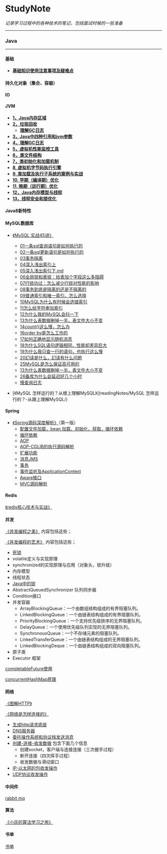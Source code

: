 # StudyNote
_记录学习过程中的各种技术的笔记，包括面试时候的一些准备_  

***




### Java
***
#### 基础

- **[基础知识使用注意事项及疑难点](docs/java/基础/基础知识使用注意事项及疑难点.md)**

#### 持久化对象（集合、容器）
#### IO
#### JVM
* **[1，Java内存区域](docs/java/jvm/Java内存区域与内存溢出异常.md)**  
* **[2，垃圾回收](docs/java/jvm/垃圾收集.md)**  
  - **[理解GC日志](docs/java/jvm/理解GC日志.md)**  
* **[3，Java中四种引用和jvm参数](docs/java/jvm/四种引用和常用参数.md)**  
* **[4，理解GC日志](docs/java/jvm/理解GC日志.md)**  
* **[5，虚拟机性能监控工具 ](docs/java/jvm/虚拟机性能监控和故障处理工具.md)**  
* **[6，类文件结构](docs/java/jvm/类文件结构.md)**  
* **[7，类初始化和加载机制](docs/java/java/jvm/类加载机制.md)**  
* **[8,   虚拟机字节码执行引擎](docs/java/jvm/虚拟机字节码执行引擎.md)**
* **[9,  类加载及执行子系统的案例与实战](docs/java/jvm/类加载及执行子系统案例与实战.md)**
* **[10,  早期（编译期）优化]()**
* **[11,  晚期（运行期）优化](docs/java/jvm/运行期优化.md)**
* **[12，Java内存模型与线程](docs/java/jvm/Java内存模型与线程.md)**  
* **[13，线程安全和锁优化](docs/java/jvm/线程安全和锁优化.md)**  
#### Java8新特性

#### MySQL数据库  
- [《MySQL 实战45讲》](docs/数据库/mysql)
  - [01一条sql查询语句是如何执行的](docs/数据库/mysql/01一条sql查询语句是如何执行的.md)  
  - [02一条sql更新语句是如何执行的](docs/数据库/mysql/02一条sql更新语句是如何执行的.md)  
  - [03事务隔离](docs/数据库/mysql/03事务隔离.md)  
  - [04深入浅出索引上](docs/数据库/mysql/04深入浅出索引上.md)  
  - [05深入浅出索引下.md](docs/数据库/mysql/05深入浅出索引下.md)  
  - [06全局锁和表锁：给表加个字段这么多阻碍](docs/数据库/mysql/06全局锁和表锁：给表加个字段这么多阻碍？.md)  
  - [07行锁功过：怎么减少行锁对性能的影响](docs/数据库/mysql/07行锁功过：怎么减少行锁对性能的影响.md)  
  - [08事务到底是隔离的还是不隔离的](docs/数据库/mysql/08事务到底是隔离的还是不隔离的.md)  
  - [09普通索引和唯一索引，怎么选择](docs/数据库/mysql//09普通索引和唯一索引.md)
  - [10MySQL为什么有时候会选错索引](docs/数据库/mysql/10MySQL为什么有时候会选错索引.md)   
  - [11怎么给字符串加索引](docs/数据库/mysql/11怎么给字符串加索引.md)   
  - [12为什么我的MySQL会抖一下](docs/数据库/mysql/12为什么我的MySQL会抖一下.md)   
  - [13为什么表数据删掉一半，表文件大小不变](docs/数据库/mysql/13为什么表数据删掉一半，表文件大小不变.md)   
  - [14count()这么慢，怎么办](docs/数据库/mysql/14count\(\)这么慢，怎么办.md)   
  - [16order by是怎么工作的](docs/数据库/mysql/16orderby是怎么工作的.md)   
  - [17如何正确地显示随机消息](docs/数据库/mysql/17如何正确地显示随机消息.md)   
  - [18为什么SQL语句逻辑相同，性能却差异巨大](docs/数据库/mysql/18为什么SQL语句逻辑相同，性能却差异巨大.md)   
  - [19为什么我只查一行的语句，也执行这么慢](docs/数据库/mysql/19为什么我只查一行的语句，也执行这么慢.md)   
  - [20幻读是什么，幻读有什么问题](docs/数据库/mysql/20幻读是什么，幻读有什么问题.md)   
  - [25MySQL是怎么保证高可用的](docs/数据库/mysql/25MySQL是怎么保证高可用的.md)   
  - [13为什么表数据删掉一半，表文件大小不变](docs/数据库/mysql/13为什么表数据删掉一半，表文件大小不变.md)   
  - [26备库为什么会延迟好几个小时](docs/数据库/mysql/26备库为什么会延迟好几个小时.md)   
  - [慢查询日志](docs/数据库/mysql/慢查询日志.md) 

- [《MySQL 怎样运行的？从根上理解MySQL》](readingNotes/MySQL 怎样运行的？-从跟上理解MySQL/)

#### Spring 

- [《Spring源码深度解析》](readingNotes/Spring源码解析/)（第一版）
  - [配置文件加载，bean 加载、初始化、获取，循环依赖](readingNotes/Spring源码解析/Spring源码解析1-bean解析和加载.md)
  - [循环依赖](readingNotes/Spring源码解析/Spring源码解析6-循环依赖.md)
  - [AOP](readingNotes/Spring源码解析/Spring源码解析5-AOP.md)
  - [AOP-CGLIB的执行源码解析](readingNotes/Spring源码解析/AOP-cglib执行源码解析.md)
  - [扩展功能](readingNotes/Spring源码解析/Spring源码解析2-bean扩展.md) 
  - [消息JMS](readingNotes/Spring源码解析/Spring源码解析3-消息.md)
  - [事务](readingNotes/Spring源码解析/Spring源码解析4-事务.md) 
  - [事件监听及ApplicationContext](readingNotes/Spring源码解析/Spring-ApplicationContext及事件监听解析.md) 
  - [Aware接口](readingNotes/Spring源码解析/Spring源码解析7-Aware接口.md) 
  - [MVC源码解析](readingNotes/Spring源码解析/Spring-MVC源码.md)

#### Redis 

[《redis核心技术与实战》](readingNotes/redis核心技术与实战/目录.md) 

#### 并发

[《并发编程之美》](readingNotes/并发编程之美) 内容包括这些；



[《并发编程的艺术》](readingNotes/并发编程的艺术) 内容包括这些；

- [死锁](readingNotes/并发编程的艺术/Java并发编程的艺术.md)
- volatile定义与实现原理
- synchronized的实现原理与应用（对象头，锁升级）
- 内存模型
- 线程状态
- [Java中的锁](readingNotes/并发编程的艺术/Java中的锁和并发容器.md)
- AbstractQueuedSynchronizer 队列同步器
- Condition接口
- 并发容器
  - ArrayBlockingQueue：一个由数组结构组成的有界阻塞队列。
  - LinkedBlockingQueue：一个由链表结构组成的有界阻塞队列。
  - PriorityBlockingQueue：一个支持优先级排序的无界阻塞队列。
  - DelayQueue：一个使用优先级队列实现的无界阻塞队列。
  - SynchronousQueue：一个不存储元素的阻塞队列。
  - LinkedTransferQueue：一个由链表结构组成的无界阻塞队列。
  - LinkedBlockingDeque：一个由链表结构组成的双向阻塞队列。  
- 原子类
- Executor 框架



[completableFuture使用](docs/java/并发/completableFuture使用.md)

[concurrentHashMap原理](docs/java/并发/concurrentHashMap原理.md)

#### 网络

[《图解HTTP》](readingNotes/图解HTTP)

[《网络是怎样连接的》](readingNotes/网络是怎样连接的)
- [生成http请求底层](readingNotes/网络是怎样连接的/1-1生成发送http请求底层.md)
- [DNS服务器](readingNotes/网络是怎样连接的/1-2DNS服务器.md)
- [委托操作系统和协议栈发送消息](readingNotes/网络是怎样连接的/1-3委托操作系统和协议栈发送消息.md)
- [创建-连接-收发数据](readingNotes/网络是怎样连接的/2-1协议栈和网卡-创建-连接-收发数据.md) 包含下面几个信息
  - 创建socket，客户端与连接连接（三次握手过程）
  - 断开连接（四次挥手过程）
  - 收发数据与滑动窗口
- [IP-以太网的包收发操作](readingNotes/网络是怎样连接的/2-2协议栈和网卡-IP与以太网的包收发操作.md)
- [UDP协议收发操作](readingNotes/网络是怎样连接的/2-3协议栈和网卡-UDP协议收发操作.md)
#### 中间件

[rabbit mq](docs/rabbitmq)

#### 算法

[《小灰的算法学习之旅》](docs/算法/小灰的算法之旅-学习.md)

#### 书单

[书单](java书单.md)